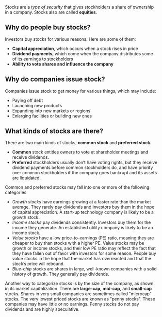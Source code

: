 Stocks are a _type of security_ that gives stockholders a share of ownership in a company. Stocks also are called **equities**.

## Why do people buy stocks?

Investors buy stocks for various reasons. Here are some of them:

-   **Capital appreciation**, which occurs when a stock rises in price
-   **Dividend payments**, which come when the company distributes some of its earnings to stockholders
-   **Ability to vote shares and influence the company**

## Why do companies issue stock?

Companies issue stock to get money for various things, which may include:

-   Paying off debt
-   Launching new products
-   Expanding into new markets or regions
-   Enlarging facilities or building new ones

## What kinds of stocks are there?

There are two main kinds of stocks, **common stock** and **preferred stock**.

-   **Common** stock entitles owners to vote at shareholder meetings and receive dividends.
-   **Preferred** stockholders usually don’t have voting rights, but they receive dividend payments
    before common stockholders do, and have priority over common stockholders
    if the company goes bankrupt and its assets are liquidated.

Common and preferred stocks may fall into one or more of the following categories:

-   _Growth stocks_ have earnings growing at a faster rate than the market average.
    They rarely pay dividends and investors buy them in the hope of capital appreciation.
    A start-up technology company is likely to be a growth stock.
-   _Income stocks_ pay dividends consistently. Investors buy them for the income they generate.
    An established utility company is likely to be an income stock.
-   _Value stocks_ have a low price-to-earnings (PE) ratio, meaning they are cheaper to buy than stocks with a higher PE.
    Value stocks may be growth or income stocks, and their low PE ratio may reflect the fact that they have
    fallen out of favor with investors for some reason.
    People buy value stocks in the hope that the market has overreacted and that the stock’s price will rebound.
-   _Blue-chip_ stocks are shares in large, well-known companies with a solid history of growth. They generally pay dividends.

Another way to categorize stocks is by the size of the company, as shown in its market capitalization.
There are **large-cap**, **mid-cap**, and **small-cap** stocks. Shares in very small companies are sometimes called
"microcap" stocks. The very lowest priced stocks are known as "penny stocks".
These companies may have little or no earnings. Penny stocks do not pay dividends and are highly speculative.
